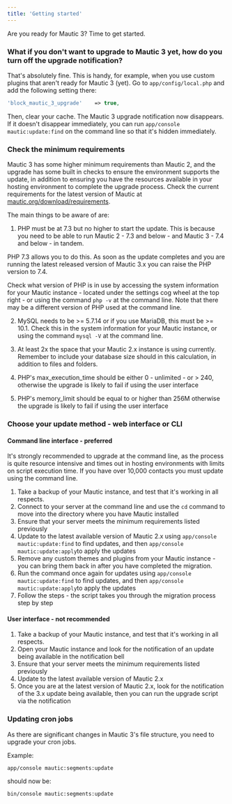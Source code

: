 ```yaml
---
title: 'Getting started'
---
```


Are you ready for Mautic 3? Time to get started.

### What if you don't want to upgrade to Mautic 3 yet, how do you turn off the upgrade notification?
That's absolutely fine. This is handy, for example, when you use custom plugins that aren't ready for Mautic 3 (yet). Go to `app/config/local.php` and add the following setting there:

```PHP
'block_mautic_3_upgrade'    => true,
```

Then, clear your cache. The Mautic 3 upgrade notification now disappears. If it doesn't disappear immediately, you can run `app/console mautic:update:find` on the command line so that it's hidden immediately.

### Check the minimum requirements

Mautic 3 has some higher minimum requirements than Mautic 2, and the upgrade has some built in checks to ensure the environment supports the update, in addition to ensuring you have the resources available in your hosting environment to complete the upgrade process. Check the current requirements for the latest version of Mautic at [mautic.org/download/requirements][requirements].  

The main things to be aware of are:

1. PHP must be at 7.3 but no higher to start the update. This is because you need to be able to run Mautic 2 - 7.3 and below - and Mautic 3 - 7.4 and below - in tandem.

PHP 7.3 allows you to do this. As soon as the update completes and you are running the latest released version of Mautic 3.x you can raise the PHP version to 7.4. 

Check what version of PHP is in use by accessing the system information for your Mautic instance - located under the settings cog wheel at the top right - or using the command `php -v` at the command line. Note that there may be a different version of PHP used at the command line.

2. MySQL needs to be >= 5.7.14 or if you use MariaDB, this must be >= 10.1. Check this in the system information for your Mautic instance, or using the command `mysql -V` at the command line.

3. At least 2x the space that your Mautic 2.x instance is using currently. Remember to include your database size should in this calculation, in addition to files and folders.

4. PHP's max_execution_time should be either 0 - unlimited - or > 240, otherwise the upgrade is likely to fail if using the user interface

5. PHP's memory_limit should be equal to or higher than 256M otherwise the upgrade is likely to fail if using the user interface

### Choose your update method - web interface or CLI
#### Command line interface - preferred

It's strongly recommended to upgrade at the command line, as the process is quite resource intensive and times out in hosting environments with limits on script execution time. If you have over 10,000 contacts you must update using the command line.

1. Take a backup of your Mautic instance, and test that it's working in all respects. 
2. Connect to your server at the command line and use the `cd` command to move into the directory where you have Mautic installed
3. Ensure that your server meets the minimum requirements listed previously
4. Update to the latest available version of Mautic 2.x using `app/console mautic:update:find` to find updates, and then `app/console mautic:update:apply`to apply the updates
5. Remove any custom themes and plugins from your Mautic instance - you can bring them back in after you have completed the migration. 
6. Run the command once again for updates using `app/console mautic:update:find` to find updates, and then `app/console mautic:update:apply`to apply the updates
7. Follow the steps - the script takes you through the migration process step by step

#### User interface - not recommended
1. Take a backup of your Mautic instance, and test that it's working in all respects. 
2. Open your Mautic instance and look for the notification of an update being available in the notification bell
3. Ensure that your server meets the minimum requirements listed previously
4. Update to the latest available version of Mautic 2.x
5. Once you are at the latest version of Mautic 2.x, look for the notification of the 3.x update being available, then you can run the upgrade script via the notification

### Updating cron jobs
As there are significant changes in Mautic 3's file structure, you need to upgrade your cron jobs.

Example:

`app/console mautic:segments:update`

should now be:

`bin/console mautic:segments:update`



[requirements]: <https://mautic.org/download/requirements>
